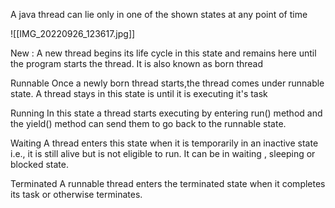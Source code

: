  A java thread can lie only in one of the shown states at any point of time

![[IMG_20220926_123617.jpg]]


New :
  A new thread begins its life cycle in this state and remains here until the program starts the thread. It is also known as born thread

Runnable
   Once a newly born thread starts,the thread comes under runnable state. A thread stays in this state is until it is executing it's task

Running 
   In this state a thread starts executing by entering run() method and the yield() method can send them to go back to the runnable state.

Waiting
   A thread enters this state when it is temporarily in an inactive state i.e., it is still alive but is not eligible to run. It can be in waiting , sleeping or blocked state.

Terminated
   A runnable thread enters the terminated state when it completes its task or otherwise terminates.